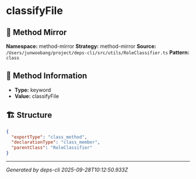 # classifyFile

## 🔧 Method Mirror

**Namespace:** method-mirror
**Strategy:** method-mirror
**Source:** `/Users/junwoobang/project/deps-cli/src/utils/RoleClassifier.ts`
**Pattern:** `class`

## 📝 Method Information

- **Type:** keyword
- **Value:** classifyFile

## 🏗️ Structure

```json
{
  "exportType": "class_method",
  "declarationType": "class_member",
  "parentClass": "RoleClassifier"
}
```

---
*Generated by deps-cli 2025-09-28T10:12:50.933Z*
